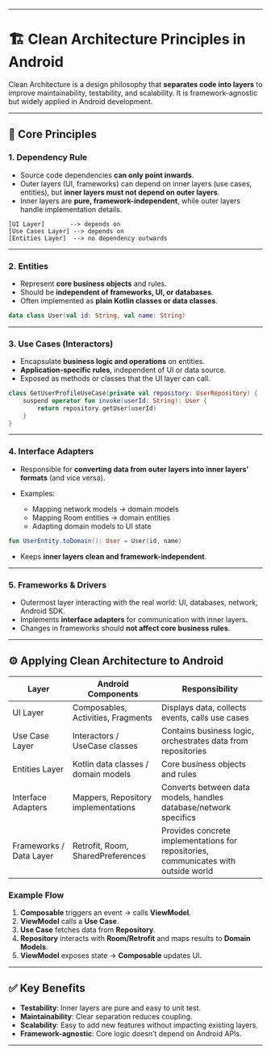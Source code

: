 
---

# 🏗️ Clean Architecture Principles in Android

Clean Architecture is a design philosophy that **separates code into layers** to improve maintainability, testability, and scalability. It is framework-agnostic but widely applied in Android development.

---

## 📌 Core Principles

### 1. **Dependency Rule**

* Source code dependencies **can only point inwards**.
* Outer layers (UI, frameworks) can depend on inner layers (use cases, entities), but **inner layers must not depend on outer layers**.
* Inner layers are **pure, framework-independent**, while outer layers handle implementation details.

```
[UI Layer]       --> depends on
[Use Cases Layer] --> depends on
[Entities Layer]  --> no dependency outwards
```

---

### 2. **Entities**

* Represent **core business objects** and rules.
* Should be **independent of frameworks, UI, or databases**.
* Often implemented as **plain Kotlin classes or data classes**.

```kotlin
data class User(val id: String, val name: String)
```

---

### 3. **Use Cases (Interactors)**

* Encapsulate **business logic and operations** on entities.
* **Application-specific rules**, independent of UI or data source.
* Exposed as methods or classes that the UI layer can call.

```kotlin
class GetUserProfileUseCase(private val repository: UserRepository) {
    suspend operator fun invoke(userId: String): User {
        return repository.getUser(userId)
    }
}
```

---

### 4. **Interface Adapters**

* Responsible for **converting data from outer layers into inner layers’ formats** (and vice versa).
* Examples:

  * Mapping network models → domain models
  * Mapping Room entities → domain entities
  * Adapting domain models to UI state

```kotlin
fun UserEntity.toDomain(): User = User(id, name)
```

* Keeps **inner layers clean and framework-independent**.

---

### 5. **Frameworks & Drivers**

* Outermost layer interacting with the real world: UI, databases, network, Android SDK.
* Implements **interface adapters** for communication with inner layers.
* Changes in frameworks should **not affect core business rules**.

---

## ⚙️ Applying Clean Architecture to Android

| Layer                   | Android Components                  | Responsibility                                                                      |
| ----------------------- | ----------------------------------- | ----------------------------------------------------------------------------------- |
| UI Layer                | Composables, Activities, Fragments  | Displays data, collects events, calls use cases                                     |
| Use Case Layer          | Interactors / UseCase classes       | Contains business logic, orchestrates data from repositories                        |
| Entities Layer          | Kotlin data classes / domain models | Core business objects and rules                                                     |
| Interface Adapters      | Mappers, Repository implementations | Converts between data models, handles database/network specifics                    |
| Frameworks / Data Layer | Retrofit, Room, SharedPreferences   | Provides concrete implementations for repositories, communicates with outside world |

### Example Flow

1. **Composable** triggers an event → calls **ViewModel**.
2. **ViewModel** calls a **Use Case**.
3. **Use Case** fetches data from **Repository**.
4. **Repository** interacts with **Room/Retrofit** and maps results to **Domain Models**.
5. **ViewModel** exposes state → **Composable** updates UI.

---

## ✅ Key Benefits

* **Testability**: Inner layers are pure and easy to unit test.
* **Maintainability**: Clear separation reduces coupling.
* **Scalability**: Easy to add new features without impacting existing layers.
* **Framework-agnostic**: Core logic doesn’t depend on Android APIs.

---
